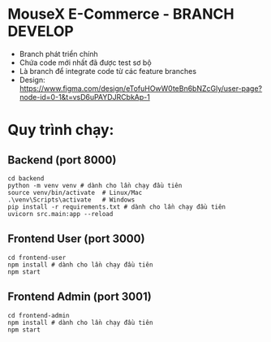# MouseX E-Commerce - BRANCH DEVELOP

  - Branch phát triển chính
  - Chứa code mới nhất đã được test sơ bộ
  - Là branch để integrate code từ các feature branches
  - Design: https://www.figma.com/design/eTofuHOwW0teBn6bNZcGly/user-page?node-id=0-1&t=vsD6uPAYDJRCbkAp-1

# Quy trình chạy:

## Backend (port 8000)
```
cd backend
python -m venv venv # dành cho lần chạy đầu tiên
source venv/bin/activate  # Linux/Mac
.\venv\Scripts\activate   # Windows
pip install -r requirements.txt # dành cho lần chạy đầu tiên
uvicorn src.main:app --reload
```

## Frontend User (port 3000)
```
cd frontend-user
npm install # dành cho lần chạy đầu tiên
npm start
```

## Frontend Admin (port 3001)
```
cd frontend-admin
npm install # dành cho lần chạy đầu tiên
npm start
```



